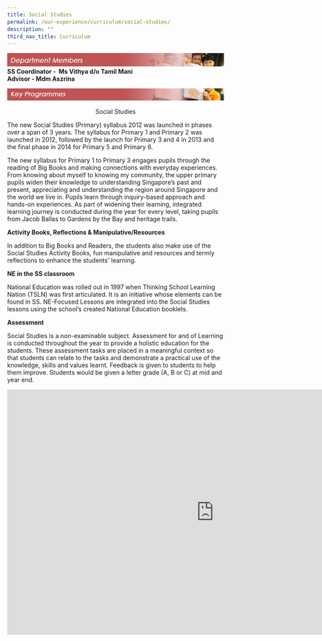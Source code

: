 ```yaml
---
title: Social Studies
permalink: /our-experience/curriculum/social-studies/
description: ""
third_nav_title: Curriculum
---
```



![](/images/departmentmembers_ne.jpg)
**SS Coordinator - &nbsp;Ms Vithya d/o Tamil Mani**<br>
**Advisor - Mdm Aszrina**

![](/images/keyprogrammes_ne.jpg)

<center> Social Studies </center>

The new Social Studies (Primary) syllabus 2012 was launched in phases over a span of 3 years. The syllabus for Primary 1 and Primary 2 was launched in 2012, followed by the launch for Primary 3 and 4 in 2013 and the final phase in 2014 for Primary 5 and Primary 6.

  

The new syllabus for Primary 1 to Primary 3 engages pupils through the reading of Big Books and making connections with everyday experiences. From knowing about myself to knowing my community, the upper primary pupils widen their knowledge to understanding Singapore’s past and present, appreciating and understanding the region around Singapore and the world we live in. Pupils learn through inquiry-based approach and hands-on experiences. As part of widening their learning, integrated learning journey is conducted during the year for every level, taking pupils from Jacob Ballas to Gardens by the Bay and heritage trails.

**Activity Books, Reflections &amp; Manipulative/Resources**


In addition to Big Books and Readers, the students also make use of the Social Studies Activity Books, fun manipulative and resources and termly reflections to enhance the students' learning.

  

**NE in the SS classroom**


National Education was rolled out in 1997 when Thinking School Learning Nation (TSLN) was first articulated. It is an initiative whose elements can be found in SS. NE-Focused Lessons are integrated into the Social Studies lessons using the school’s created National Education booklets.



**Assessment**


Social Studies is a non-examinable subject. Assessment for and of Learning is conducted throughout the year to provide a holistic education for the students. These assessment tasks are placed in a meaningful context so that students can relate to the tasks and demonstrate a practical use of the knowledge, skills and values learnt. Feedback is given to students to help them improve. Students would be given a letter grade (A, B or C) at mid and year end.

<iframe allowfullscreen="true" height="569" width="960" frameborder="0" src="https://docs.google.com/presentation/d/e/2PACX-1vT0dJ9R9Gr1dvmhtcKJ9xE_JH1FWR_RCZMzFBQveIZQi7Qd1znArEejUzc2aaamUYyG1VElni_ISnZS/embed?start=false&amp;loop=false&amp;delayms=3000"></iframe>